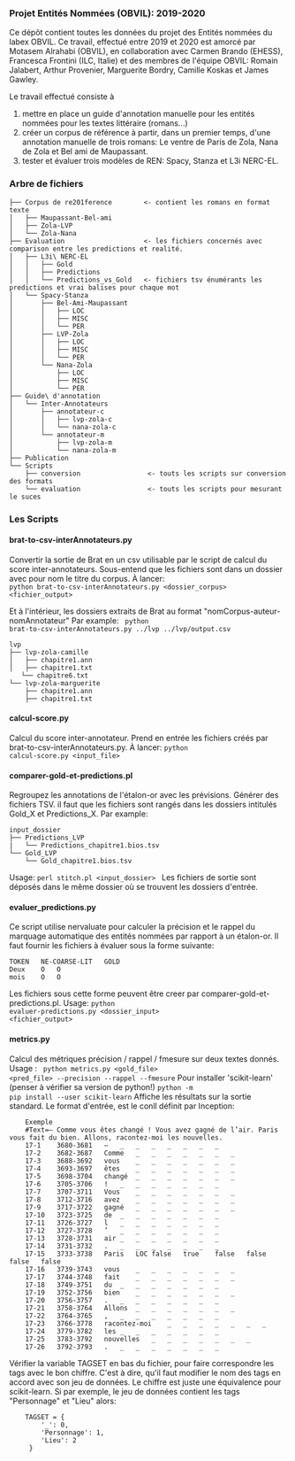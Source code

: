 ### Projet Entités Nommées (OBVIL): 2019-2020
Ce dépôt contient toutes les données du projet des Entités nommées du labex OBVIL.
Ce travail, effectué entre 2019 et 2020 est amorcé par Motasem Alrahabi (OBVIL), en collaboration avec Carmen Brando (EHESS), Francesca Frontini (ILC, Italie) et des membres de l'équipe OBVIL: Romain Jalabert, Arthur Provenier, Marguerite Bordry, Camille Koskas et James Gawley.

Le travail effectué consiste à 
1. mettre en place un guide d'annotation manuelle pour les entités nommées pour les textes littéraire (romans...)
2. créer un corpus de référence à partir, dans un premier temps, d'une annotation manuelle de trois romans: Le ventre de Paris de Zola, Nana de Zola et Bel ami de Maupassant.
3. tester et évaluer trois modèles de REN: Spacy, Stanza et L3i NERC-EL.

### Arbre de fichiers
```
├── Corpus de re201ference        <- contient les romans en format texte
│   ├── Maupassant-Bel-ami
│   ├── Zola-LVP
│   └── Zola-Nana
├── Evaluation                    <- les fichiers concernés avec comparison entre les predictions et realité. 
│   ├── L3i\ NERC-EL
│   │   ├── Gold
│   │   ├── Predictions
│   │   └── Predictions_vs_Gold   <- fichiers tsv énumérants les predictions et vrai balises pour chaque mot
│   └── Spacy-Stanza
│       ├── Bel-Ami-Maupassant
│       │   ├── LOC
│       │   ├── MISC
│       │   └── PER
│       ├── LVP-Zola
│       │   ├── LOC
│       │   ├── MISC
│       │   └── PER
│       └── Nana-Zola
│           ├── LOC
│           ├── MISC
│           └── PER
├── Guide\ d'annotation
│   └── Inter-Annotateurs
│       ├── annotateur-c
│       │   ├── lvp-zola-c
│       │   └── nana-zola-c
│       └── annotateur-m
│           ├── lvp-zola-m
│           └── nana-zola-m
├── Publication
└── Scripts
    ├── conversion                 <- touts les scripts sur conversion des formats
    └── evaluation                 <- touts les scripts pour mesurant le suces
```
### Les Scripts

#### brat-to-csv-interAnnotateurs.py
Convertir la sortie de Brat en un csv utilisable par le script
de calcul du score inter-annotateurs.
Sous-entend que les fichiers sont dans un dossier avec pour nom le titre du corpus.
À lancer: <code> python brat-to-csv-interAnnotateurs.py <dossier_corpus> <fichier_output></code>

Et à l'intérieur, les dossiers extraits de Brat au format "nomCorpus-auteur-nomAnnotateur"
Par example:
<code> python brat-to-csv-interAnnotateurs.py ../lvp ../lvp/output.csv</code>
```
lvp
├── lvp-zola-camille
│   ├── chapitre1.ann
│   ├── chapitre1.txt
   └── chapitre6.txt
└── lvp-zola-marguerite
    ├── chapitre1.ann
    ├── chapitre1.txt
```
#### calcul-score.py
Calcul du score inter-annotateur. Prend en entrée les fichiers créés par brat-to-csv-interAnnotateurs.py.
À lancer: <code>python calcul-score.py <input_file></code>

#### comparer-gold-et-predictions.pl
Regroupez les annotations de l'étalon-or avec les prévisions. Générer des fichiers TSV.
il faut que les fichiers sont rangés dans les dossiers intitulés Gold\_X et Predictions\_X.
Par example:
```
input_dossier
├── Predictions_LVP
|   └── Predictions_chapitre1.bios.tsv
└── Gold_LVP
    └── Gold_chapitre1.bios.tsv
 ```
 Usage: <code>perl stitch.pl <input_dossier> </code>
 Les fichiers de sortie sont déposés dans le même dossier où se trouvent les dossiers d'entrée.

#### evaluer_predictions.py
Ce script utilise nervaluate pour calculer la précision et le rappel
du marquage automatique des entités nommées par rapport à un étalon-or. 
Il faut fournir les fichiers à évaluer sous la forme suivante:
```
TOKEN   NE-COARSE-LIT   GOLD
Deux    O   O
mois    O   O
```
Les fichiers sous cette forme peuvent être creer par comparer-gold-et-predictions.pl.
Usage: <code>python evaluer-predictions.py <dossier_input> <fichier_output></code>

#### metrics.py
Calcul des métriques précision / rappel / fmesure sur deux textes donnés.
Usage : <code> python metrics.py <gold_file> <pred_file> --precision --rappel --fmesure</code>
Pour installer 'scikit-learn' (penser à vérifier sa version de python!)
<code>python -m pip install --user scikit-learn</code>
Affiche les résultats sur la sortie standard.
Le format d'entrée, est le conll définit par Inception:
```    Format WebAnoo TSV 3.x
    Exemple
    #Text=— Comme vous êtes changé ! Vous avez gagné de l’air. Paris vous fait du bien. Allons, racontez-moi les nouvelles.
    17-1	3680-3681	—	_	_	_	_	_	_	_
    17-2	3682-3687	Comme	_	_	_	_	_	_	_
    17-3	3688-3692	vous	_	_	_	_	_	_	_
    17-4	3693-3697	êtes	_	_	_	_	_	_	_
    17-5	3698-3704	changé	_	_	_	_	_	_	_
    17-6	3705-3706	!	_	_	_	_	_	_	_
    17-7	3707-3711	Vous	_	_	_	_	_	_	_
    17-8	3712-3716	avez	_	_	_	_	_	_	_
    17-9	3717-3722	gagné	_	_	_	_	_	_	_
    17-10	3723-3725	de	_	_	_	_	_	_	_
    17-11	3726-3727	l	_	_	_	_	_	_	_
    17-12	3727-3728	’	_	_	_	_	_	_	_
    17-13	3728-3731	air	_	_	_	_	_	_	_
    17-14	3731-3732	.	_	_	_	_	_	_	_
    17-15	3733-3738	Paris	LOC	false	true	false	false	false	false
    17-16	3739-3743	vous	_	_	_	_	_	_	_
    17-17	3744-3748	fait	_	_	_	_	_	_	_
    17-18	3749-3751	du	_	_	_	_	_	_	_
    17-19	3752-3756	bien	_	_	_	_	_	_	_
    17-20	3756-3757	.	_	_	_	_	_	_	_
    17-21	3758-3764	Allons	_	_	_	_	_	_	_
    17-22	3764-3765	,	_	_	_	_	_	_	_
    17-23	3766-3778	racontez-moi	_	_	_	_	_	_	_
    17-24	3779-3782	les	_	_	_	_	_	_	_
    17-25	3783-3792	nouvelles	_	_	_	_	_	_	_
    17-26	3792-3793	.	_	_	_	_	_	_	_
```
Vérifier la variable TAGSET en bas du fichier, pour faire correspondre les tags avec le bon chiffre. C'est à dire, qu'il faut modifier le nom des tags en accord avec son jeu de données.
Le chiffre est juste une équivalence pour scikit-learn.
Si par exemple, le jeu de données contient les tags "Personnage" et "Lieu" alors:
```
    TAGSET = {
        '_': 0,
        'Personnage': 1,
        'Lieu': 2
     }
```


